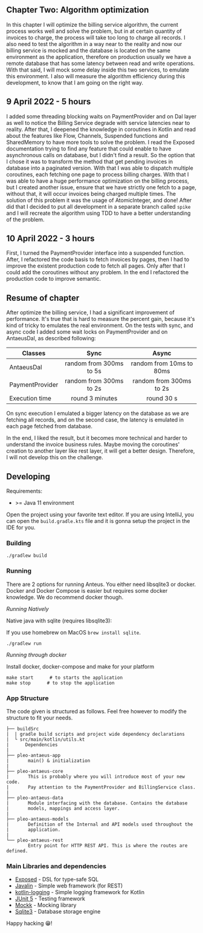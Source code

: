 ## Chapter Two: Algorithm optimization
In this chapter I will optimize the billing service algorithm, the current process works well and solve the problem, but in at certain quantity of invoices to charge, the process will take too long to charge all records. I also need to test the algorithm in a way near to the reality and now our billing service is mocked and the database is located on the same environment as the application, therefore on production usually we have a remote database that has some latency between read and write operations. With that said, I will mock some delay inside this two services, to emulate this environment. I also will measure the algorithm efficiency during this development, to know that I am going on the right way.

## 9 April 2022 - 5 hours
I added some threading blocking waits on PaymentProvider and on Dal layer as well to notice the Billing Service degrade with service latencies near to reality. After that, I deepened the knowledge in coroutines in Kotlin and read about the features like Flow, Channels, Suspended functions and SharedMemory to have more tools to solve the problem. I read the Exposed documentation trying to find any feature that could enable to have asynchronous calls on database, but I didn't find a result. So the option that I chose it was to transform the method that get pending invoices in database into a paginated version. With that I was able to dispatch multiple coroutines, each fetching one page to process billing charges. With that I was able to have a huge performance optimization on the billing process, but I created another issue, ensure that we have strictly one fetch to a page, without that, it will occur invoices being charged multiple times. The solution of this problem it was the usage of AtomicInteger, and done! After did that I decided to put all development in a separate branch called `spike` and I will recreate the algorithm using TDD to have a better understanding of the problem.

## 10 April 2022 - 3 hours
First, I turned the PaymentProvider interface into a suspended function. After, I refactored the code basis to fetch invoices by pages, then I had to improve the existent production code to fetch all pages. Only after that I could add the coroutines without any problem. In the end I refactored the production code to improve semantic.  

## Resume of chapter
After optimize the billing service, I had a significant improvement of performance. It's true that is hard to measure the percent gain, because it's kind of tricky to  emulates the real environment. On the tests with sync, and async code I added some wait locks on PaymentProvider and on AntaeusDal, as described following:

| Classes         |          Sync           |          Async           |
|-----------------|:-----------------------:|:------------------------:|
| AntaeusDal      | random from 300ms to 5s | random from 10ms to 80ms |
| PaymentProvider | random from 300ms to 2s | random from 300ms to 2s  |
| Execution time  |     round 3 minutes     |        round 30 s        |

On sync execution I emulated a bigger latency on the database as we are fetching all records, and on the second case, the latency is emulated in each page fetched from database.

In the end, I liked the result, but it becomes more technical and harder to understand the invoice business rules. Maybe moving the coroutines' creation to another layer like rest layer, it will get a better design. Therefore, I will not develop this on the challenge.   

## Developing

Requirements:
- \>= Java 11 environment

Open the project using your favorite text editor. If you are using IntelliJ, you can open the `build.gradle.kts` file and it is gonna setup the project in the IDE for you.

### Building

```
./gradlew build
```

### Running

There are 2 options for running Anteus. You either need libsqlite3 or docker. Docker and Docker Compose is easier but requires some docker knowledge. We do recommend docker though.

*Running Natively*

Native java with sqlite (requires libsqlite3):

If you use homebrew on MacOS `brew install sqlite`.

```
./gradlew run
```

*Running through docker*

Install docker, docker-compose and make for your platform

```
make start      # to starts the application
make stop      # to stop the application
```

### App Structure
The code given is structured as follows. Feel free however to modify the structure to fit your needs.
```
├── buildSrc
|  | gradle build scripts and project wide dependency declarations
|  └ src/main/kotlin/utils.kt 
|      Dependencies
|
├── pleo-antaeus-app
|       main() & initialization
|
├── pleo-antaeus-core
|       This is probably where you will introduce most of your new code.
|       Pay attention to the PaymentProvider and BillingService class.
|
├── pleo-antaeus-data
|       Module interfacing with the database. Contains the database 
|       models, mappings and access layer.
|
├── pleo-antaeus-models
|       Definition of the Internal and API models used throughout the
|       application.
|
└── pleo-antaeus-rest
        Entry point for HTTP REST API. This is where the routes are defined.
```

### Main Libraries and dependencies
* [Exposed](https://github.com/JetBrains/Exposed) - DSL for type-safe SQL
* [Javalin](https://javalin.io/) - Simple web framework (for REST)
* [kotlin-logging](https://github.com/MicroUtils/kotlin-logging) - Simple logging framework for Kotlin
* [JUnit 5](https://junit.org/junit5/) - Testing framework
* [Mockk](https://mockk.io/) - Mocking library
* [Sqlite3](https://sqlite.org/index.html) - Database storage engine

Happy hacking 😁!
